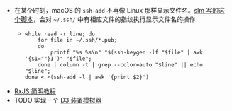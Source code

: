 - 在某个时刻，macOS 的 `ssh-add` 不再像 Linux  那样显示文件名。[slm 写的这个脚本](https://unix.stackexchange.com/a/566474)，会对 `~/.ssh/` 中有相应文件的指纹执行显示文件名的操作
	- ```
	  while read -r line; do
	      for file in ~/.ssh/*.pub;
	      do
	          printf "%s %s\n" "$(ssh-keygen -lf "$file" | awk '{$1=""}1')" "$file";
	      done | column -t | grep --color=auto "$line" || echo "$line";
	  done < <(ssh-add -l | awk '{print $2}')
	  ```
- [RxJS 简明教程](https://angular.cn/guide/rx-library)
- TODO 实现一个 [D3 装备模拟器](https://d3.maxroll.gg/d3planner)